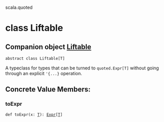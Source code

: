 scala.quoted
# class Liftable

## Companion object <a href="./Liftable$.md">Liftable</a>

<pre><code class="language-scala" >abstract class Liftable[T]</pre></code>
A typeclass for types that can be turned to `quoted.Expr[T]`
without going through an explicit `'{...}` operation.

## Concrete Value Members:
### toExpr
<pre><code class="language-scala" >def toExpr(x: <a href="./Liftable.md#T">T</a>): <a href="./Expr.md">Expr</a>[<a href="./Liftable.md#T">T</a>]</pre></code>

